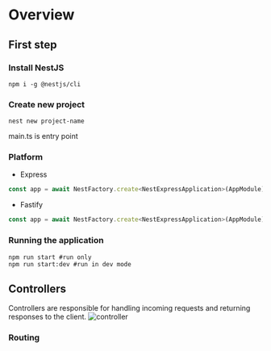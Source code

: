 # Overview
## First step
### Install NestJS
```shell
npm i -g @nestjs/cli
```
### Create new project
```shell
nest new project-name
```
main.ts is entry point
### Platform
* Express  
```js
const app = await NestFactory.create<NestExpressApplication>(AppModule);
```
* Fastify  
```js
const app = await NestFactory.create<NestExpressApplication>(AppModule);
```
### Running the application
```shell
npm run start #run only
npm run start:dev #run in dev mode
```
## Controllers
Controllers are responsible for handling incoming requests and returning responses to the client.
![controller](https://docs.nestjs.com/assets/Controllers_1.png)
### Routing
